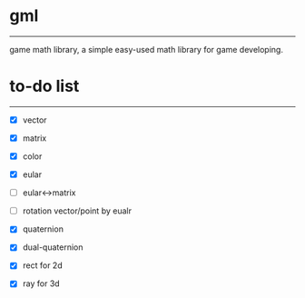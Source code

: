 # gml
---
game math library, a simple easy-used math library for game developing.

# to-do list
---
- [x] vector
- [x] matrix
- [x] color
- [x] eular
 - [ ] eular<->matrix
 - [ ] rotation vector/point by eualr 
- [x] quaternion
- [x] dual-quaternion
- [x] rect for 2d
- [x] ray for 3d
 
